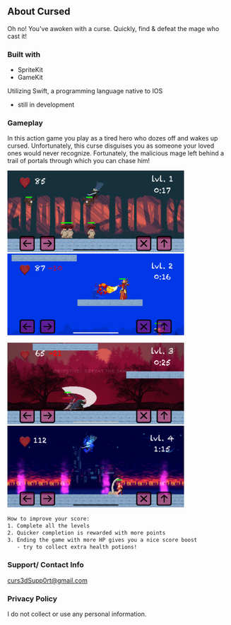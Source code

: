 ## About Cursed

Oh no! You've awoken with a curse. Quickly, find & defeat the mage who cast it!

### Built with 
* SpriteKit 
* GameKit

Utilizing Swift, a programming language native to IOS 
* still in development

### Gameplay
In this action game you play as a tired hero who dozes off and wakes up cursed. Unfortunately, this curse 
disguises you as someone your loved ones would never recognize. Fortunately, the malicious mage left behind
a trail of portals through which you can chase him! 

<p float="left">
<img src="Images/lvl1.jpeg" width="400" height="185" /><img src="Images/lvl2_2.jpeg" width="400" height="185" />
</p> 
<p float="left">
<img src="Images/lvl3.jpeg" width="400" height="185" /><img src="Images/lvl4_1.jpeg" width="400" height="185" />
</p>

```
How to improve your score: 
1. Complete all the levels
2. Quicker completion is rewarded with more points
3. Ending the game with more HP gives you a nice score boost
   - try to collect extra health potions!
```
### Support/ Contact Info
curs3dSupp0rt@gmail.com

### Privacy Policy 
I do not collect or use any personal information. 
